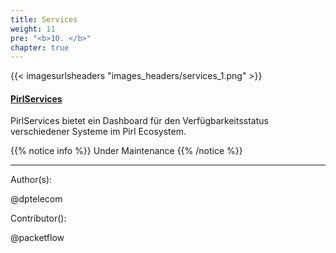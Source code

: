 ```yaml
---
title: Services
weight: 11
pre: "<b>10. </b>"
chapter: true
---
```


{{< imagesurlsheaders "images_headers/services_1.png"  >}}

#### [PirlServices](https://services.pirl.io "PirlServices")

PirlServices bietet ein Dashboard für den Verfügbarkeitsstatus verschiedener Systeme im Pirl Ecosystem.

{{% notice info %}}
Under Maintenance
{{% /notice %}}

<!--
<iframe width="600"
    height="800" src="https://services.pirl.io">
</iframe>
-->

---
Author(s):

@dptelecom

Contributor():

@packetflow
